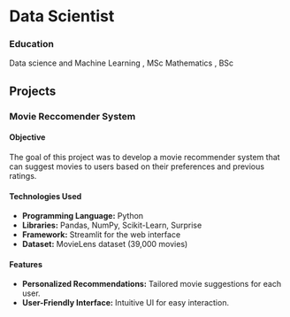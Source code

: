 # Data Scientist 


### Education 
Data science and Machine Learning , MSc
Mathematics , BSc

## Projects
### Movie Reccomender System 
#### Objective
The goal of this project was to develop a movie recommender system that can suggest movies to users based on their preferences and previous ratings.

#### Technologies Used
- **Programming Language:** Python
- **Libraries:** Pandas, NumPy, Scikit-Learn, Surprise
- **Framework:** Streamlit for the web interface
- **Dataset:** MovieLens dataset (39,000 movies)

#### Features
- **Personalized Recommendations:** Tailored movie suggestions for each user.
- **User-Friendly Interface:** Intuitive UI for easy interaction.
